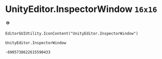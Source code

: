 # UnityEditor.InspectorWindow `16x16`
<img src="/img/UnityEditor.InspectorWindow.png" width=16 height=16>

``` CSharp
EditorGUIUtility.IconContent("UnityEditor.InspectorWindow")
```
```
UnityEditor.InspectorWindow
```
```
-6905738622615590433
```
